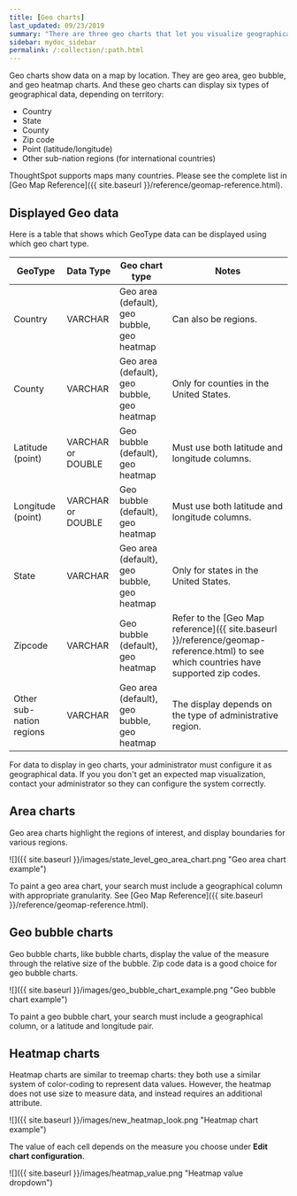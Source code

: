 ```yaml
---
title: [Geo charts]
last_updated: 09/23/2019
summary: "There are three geo charts that let you visualize geographical data in ThoughtSpot."
sidebar: mydoc_sidebar
permalink: /:collection/:path.html
---
```

Geo charts show data on a map by location. They are geo area, geo bubble, and
geo heatmap charts. And these geo charts can display six types of geographical
data, depending on territory:

-   Country
-   State
-   County
-   Zip code
-   Point (latitude/longitude)
-   Other sub-nation regions (for international countries)

ThoughtSpot supports maps many countries. Please see the complete list in [Geo Map Reference]({{ site.baseurl }}/reference/geomap-reference.html).

## Displayed Geo data

Here is a table that shows which GeoType data can be displayed using which geo chart type.

|GeoType|Data Type | Geo chart type|Notes|
|-------|---|--------------|-----|
|Country|VARCHAR|Geo area (default), geo bubble, geo heatmap| Can also be regions.|
|County|VARCHAR|Geo area (default), geo bubble, geo heatmap| Only for counties in the United States.|
|Latitude (point)|VARCHAR or DOUBLE|Geo bubble (default), geo heatmap| Must use both latitude and longitude columns.|
|Longitude (point)|VARCHAR or DOUBLE|Geo bubble (default), geo heatmap| Must use both latitude and longitude columns.|
|State|VARCHAR|Geo area (default), geo bubble, geo heatmap| Only for states in the United States.|
|Zipcode|VARCHAR|Geo bubble (default), geo heatmap| Refer to the [Geo Map reference]({{ site.baseurl }}/reference/geomap-reference.html) to see which countries have supported zip codes.|
|Other sub-nation regions|VARCHAR|Geo area (default), geo bubble, geo heatmap| The display depends on the type of administrative region.|

For data to display in geo charts, your administrator must configure it
as geographical data. If you you don't get an expected map
visualization, contact your administrator so they can configure the system correctly.

## Area charts

Geo area charts highlight the regions of interest, and
display boundaries for various regions.

 ![]({{ site.baseurl }}/images/state_level_geo_area_chart.png "Geo area chart example")

To paint a geo area chart, your search must include a geographical column with appropriate granularity. See [Geo Map Reference]({{ site.baseurl }}/reference/geomap-reference.html).

## Geo bubble charts

Geo bubble charts, like bubble charts, display the value of the measure through the relative
size of the bubble. Zip code data is a good choice for geo bubble charts.

 ![]({{ site.baseurl }}/images/geo_bubble_chart_example.png "Geo bubble chart example")

To paint a geo bubble chart, your search must include a geographical column, or a  latitude and longitude pair.

## Heatmap charts

Heatmap charts are similar to treemap charts: they both use a similar
system of color-coding to represent data values. However, the heatmap does not
use size to measure data, and instead requires an additional attribute.

 ![]({{ site.baseurl }}/images/new_heatmap_look.png "Heatmap chart example")

The value of each cell depends on the measure you choose under **Edit chart configuration**.

 ![]({{ site.baseurl }}/images/heatmap_value.png "Heatmap value dropdown")
